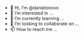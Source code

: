 - 👋 Hi, I’m @danielonovo
- 👀 I’m interested in ...
- 🌱 I’m currently learning ...
- 💞️ I’m looking to collaborate on ...
- 📫 How to reach me ...

<!---
danielonovo/danielonovo is a ✨ special ✨ repository because its `README.md` (this file) appears on your GitHub profile.
You can click the Preview link to take a look at your changes.
--->
